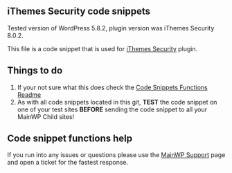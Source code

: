 ## iThemes Security code snippets

Tested version of WordPress 5.8.2, plugin version was iThemes Security 8.0.2.

This file is a code snippet that is used for [iThemes Security](https://wordpress.org/plugins/better-wp-security/) plugin. 

## Things to do

1. If your not sure what this does check the [Code Snippets Functions Readme](https://github.com/mainwp/Code-Snippets-Functions/blob/master/README.md)
2. As with all code snippets located in this git, **TEST** the code snippet on one of your test sites **BEFORE** sending the code snippet to all your MainWP Child sites!

## Code snippet functions help

If you run into any issues or questions please use the [MainWP Support](https://mainwp.com/support/) page and open a ticket for the fastest response.
